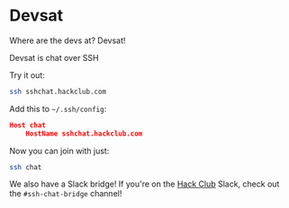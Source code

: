 # Devsat

Where are the devs at? Devsat!

Devsat is chat over SSH

Try it out:

```sh
ssh sshchat.hackclub.com
```

Add this to `~/.ssh/config`:
```json
Host chat
    HostName sshchat.hackclub.com
```

Now you can join with just:
```sh
ssh chat
```

We also have a Slack bridge! If you're on the [Hack Club](https://hackclub.com) Slack, check out the `#ssh-chat-bridge` channel!
